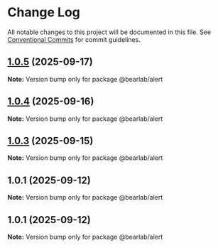 # Change Log

All notable changes to this project will be documented in this file.
See [Conventional Commits](https://conventionalcommits.org) for commit guidelines.

## [1.0.5](https://github.com/hasanbala/bearlab-ui/compare/@bearlab/alert@1.0.4...@bearlab/alert@1.0.5) (2025-09-17)

**Note:** Version bump only for package @bearlab/alert





## [1.0.4](https://github.com/hasanbala/ui-components/compare/@bearlab/alert@1.0.3...@bearlab/alert@1.0.4) (2025-09-16)

**Note:** Version bump only for package @bearlab/alert





## [1.0.3](https://github.com/hasanbala/ui-components/compare/@bearlab/alert@1.0.1...@bearlab/alert@1.0.3) (2025-09-15)

**Note:** Version bump only for package @bearlab/alert





## 1.0.1 (2025-09-12)

**Note:** Version bump only for package @bearlab/alert





## 1.0.1 (2025-09-12)

**Note:** Version bump only for package @bearlab/alert
